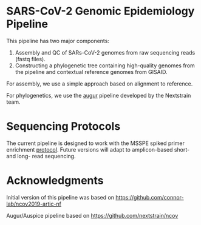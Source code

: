 # SARS-CoV-2 Genomic Epidemiology Pipeline

This pipeline has two major components:

1. Assembly and QC of SARs-CoV-2 genomes from raw sequencing reads (fastq files).
2. Constructing a phylogenetic tree containing high-quality genomes from the pipeline and contextual reference genomes from GISAID.

For assembly, we use a simple approach based on alignment to reference.

For phylogenetics, we use the [augur](https://nextstrain.org/docs/bioinformatics/introduction-to-augur) pipeline developed by the Nextstrain team.

# Sequencing Protocols

The current pipeline is designed to work with the MSSPE spiked primer enrichment [protocol](https://www.protocols.io/private/32717E8D59E211EABDB40242AC110003?step=4). Future versions will adapt to amplicon-based short- and long- read sequencing.

# Acknowledgments

Initial version of this pipeline was based on
https://github.com/connor-lab/ncov2019-artic-nf

Augur/Auspice pipeline based on
https://github.com/nextstrain/ncov
